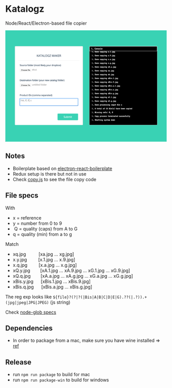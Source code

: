 # Katalogz
Node/React/Electron-based file copier

![Katalogz](https://github.com/lhache/katalogz/blob/master/images/readme_screenshot.png)

## Notes
* Boilerplate based on [electron-react-boilerplate](https://github.com/chentsulin/react-electron-boilerplate)
* Redux setup is there but not in use
* Check [copy.js](https://github.com/lhache/katalogz/blob/master/app/scripts/copy.js) to see the file copy code

## File specs

With
* x = reference 
* y = number from 0 to 9
*  Q = quality (caps) from A to G
* q = quality (min) from a to g

Match
* xq.jpg          [xa.jpg ... xg.jpg]
* x.y.jpg         [x.1.jpg ... x.9.jpg]
* x.q.jpg         [x.a.jpg ... x.g.jpg]
* xQ.y.jpg        [xA.1.jpg ... xA.9.jpg ... xG.1.jpg ... xG.9.jpg]
* xQ.q.jpg        [xA.a.jpg ... xA.g.jpg ... xG.a.jpg ... xG.g.jpg]
* xBis.y.jpg      [xBis.1.jpg ... xBis.9.jpg]
* xBis.q.jpg      [xBis.a.jpg ... xBis.g.jpg]

The reg exp looks like `${file}?(?|?(|Bis|A|B|C|D|E|G).??(|.?)).+(jpg|jpeg|JPG|JPEG)` (js string)

Check [node-glob specs](https://github.com/isaacs/node-glob)

## Dependencies
- In order to package from a mac, make sure you have wine installed => [ref](https://github.com/electron-userland/electron-builder/wiki/Multi-Platform-Build)

## Release
* run `npm run package` to build for mac
* run `npm run package-win` to build for windows
